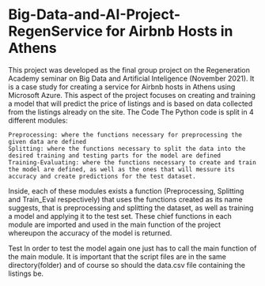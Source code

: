 # Big-Data-and-AI-Project-RegenService for Airbnb Hosts in Athens
This project was developed as the final group project on the Regeneration Academy seminar on Big Data and Artificial Inteligence (November 2021). It is a case study for creating a service for Airbnb hosts in Athens using Microsoft Azure. This aspect of the project focuses on creating and training a model that will predict the price of listings and is based on data collected from the listings already on the site.
The Code
The Python code is split in 4 different modules:

    Preprocessing: where the functions necessary for preprocessing the given data are defined
    Splitting: where the functions necessary to split the data into the desired training and testing parts for the model are defined
    Training-Evaluating: where the functions necessary to create and train the model are defined, as well as the ones that will messure its accuracy and create predictions for the test dataset. 

Inside, each of these modules exists a function (Preprocessing, Splitting and Train_Eval respectively) that uses the functions created as its name suggests, that is preprocessing and splitting the dataset, as well as training a model and applying it to the test set. These chief functions in each module are imported and used in the main function of the project whereupon the accuracy of the model is returned.

Test
In order to test the model again one just has to call the main function of the main module. It is important that the script files are in the same directory(folder) and of course so should the data.csv file containing the listings be. 
